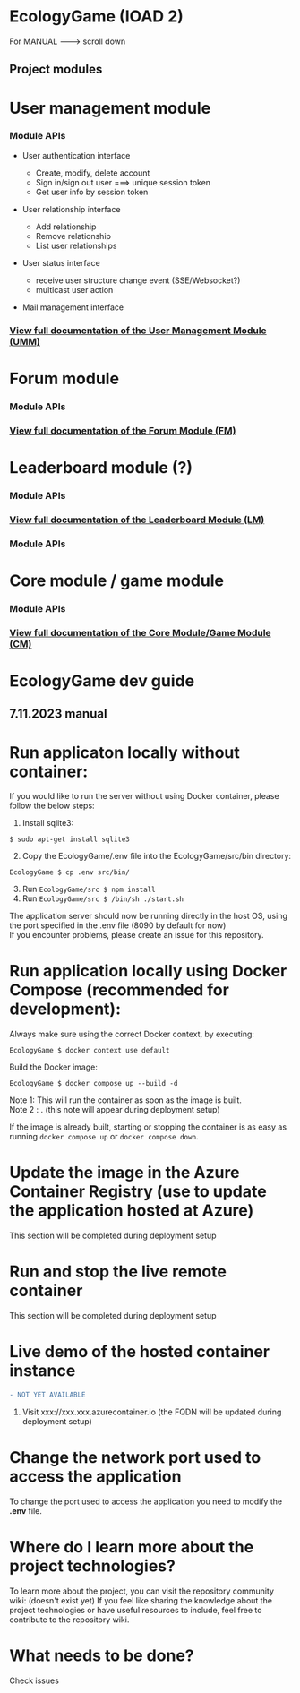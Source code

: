 # EcologyGame (IOAD 2)
For MANUAL ---> scroll down
## Project modules
# User management module
### Module APIs
- User authentication interface
    - Create, modify, delete account
    - Sign in/sign out user ===> unique session token
    - Get user info by session token
- User relationship interface
    - Add relationship
    - Remove relationship
    - List user relationships 
- User status interface
    - receive user structure change event (SSE/Websocket?)
    - multicast user action

- Mail management interface

### [View full documentation of the User Management Module (UMM)](https://github.com/jedrek2504/EcologyGame/blob/main/user_management/README.md)
# Forum module
### Module APIs
### [View full documentation of the Forum Module (FM)](https://github.com/jedrek2504/EcologyGame/blob/main/forum/README.md)
# Leaderboard module (?)
### Module APIs
### [View full documentation of the Leaderboard Module (LM)](https://github.com/jedrek2504/EcologyGame/blob/main/leaderboard/README.md)
### Module APIs
# Core module / game module
### Module APIs
### [View full documentation of the Core Module/Game Module (CM)](https://github.com/jedrek2504/EcologyGame/blob/main/game_core/README.md)

# EcologyGame dev guide

## 7.11.2023 manual

# Run applicaton locally without container:
If you would like to run the server without using Docker container, please follow the below steps:
1. Install sqlite3:
```
$ sudo apt-get install sqlite3
```
2. Copy the EcologyGame/.env file into the EcologyGame/src/bin directory:
```
EcologyGame $ cp .env src/bin/
```
3. Run ```EcologyGame/src $ npm install```
4. Run ```EcologyGame/src $ /bin/sh ./start.sh```
   
The application server should now be running directly in the host OS, using the port specified in the .env file (8090 by default for now)\
If you encounter problems, please create an issue for this repository. 
# Run application locally using Docker Compose (recommended for development):
Always make sure using the correct Docker context, by executing:
```
EcologyGame $ docker context use default
```
Build the Docker image:
```
EcologyGame $ docker compose up --build -d 
```
Note 1: This will run the container as soon as the image is built. \
Note 2 : . (this note will appear during deployment setup)
 
If the image is already built, starting or stopping the container is as easy as running ```docker compose up``` or ```docker compose down```.


# Update the image in the Azure Container Registry (use to update the application hosted at Azure)
This section will be completed during deployment setup
# Run and stop the live remote container 
This section will be completed during deployment setup
# Live demo of the hosted container instance
```diff
- NOT YET AVAILABLE
```
1. Visit xxx://xxx.xxx.azurecontainer.io (the FQDN will be updated during deployment setup)
# Change the network port used to access the application
To change the port used to access the application you need to modify the **.env** file.
# Where do I learn more about the project technologies?
To learn more about the project, you can visit the repository community wiki: (doesn't exist yet)
If you feel like sharing the knowledge about the project technologies or have useful resources to include, feel free to contribute to the repository wiki.  
# What needs to be done?
Check issues


